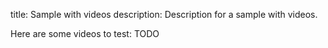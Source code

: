 title: Sample with videos
description: Description for a sample with videos.

Here are some videos to test: TODO